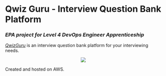 # Qwiz Guru - Interview Question Bank Platform
### *EPA project for Level 4 DevOps Engineer Apprenticeship*

*[QwizGuru](https://qwizguru.samilafo.people.aws.dev/)* is an interview question bank platform for your interviewing needs.

<p align="center">
  <img src="https://github.com/obtas/EPA_Project/assets/116805777/a84f626a-64c7-4fac-b3dd-6b02e9a47727" />
</p>

Created and hosted on AWS.
